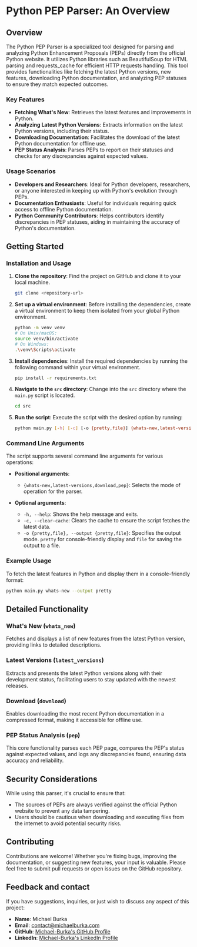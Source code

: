 # Python PEP Parser: An Overview

## Overview

The Python PEP Parser is a specialized tool designed for parsing and analyzing Python Enhancement Proposals (PEPs) directly from the official Python website. It utilizes Python libraries such as BeautifulSoup for HTML parsing and requests_cache for efficient HTTP requests handling. This tool provides functionalities like fetching the latest Python versions, new features, downloading Python documentation, and analyzing PEP statuses to ensure they match expected outcomes.

### Key Features

- **Fetching What's New**: Retrieves the latest features and improvements in Python.
- **Analyzing Latest Python Versions**: Extracts information on the latest Python versions, including their status.
- **Downloading Documentation**: Facilitates the download of the latest Python documentation for offline use.
- **PEP Status Analysis**: Parses PEPs to report on their statuses and checks for any discrepancies against expected values.

### Usage Scenarios

- **Developers and Researchers**: Ideal for Python developers, researchers, or anyone interested in keeping up with Python's evolution through PEPs.
- **Documentation Enthusiasts**: Useful for individuals requiring quick access to offline Python documentation.
- **Python Community Contributors**: Helps contributors identify discrepancies in PEP statuses, aiding in maintaining the accuracy of Python's documentation.

## Getting Started

### Installation and Usage

1. **Clone the repository**: Find the project on GitHub and clone it to your local machine.
    ```bash
    git clone <repository-url>
    ```
2. **Set up a virtual environment**: Before installing the dependencies, create a virtual environment to keep them isolated from your global Python environment.
    ```bash
    python -m venv venv
    # On Unix/macOS:
    source venv/bin/activate
    # On Windows:
    .\venv\Scripts\activate
    ```
3. **Install dependencies**: Install the required dependencies by running the following command within your virtual environment.
    ```bash
    pip install -r requirements.txt
    ```
4. **Navigate to the `src` directory**: Change into the `src` directory where the `main.py` script is located.
    ```bash
    cd src
    ```
5. **Run the script**: Execute the script with the desired option by running:
    ```bash
    python main.py [-h] [-c] [-o {pretty,file}] {whats-new,latest-versions,download,pep}
    ```

### Command Line Arguments

The script supports several command line arguments for various operations:

- **Positional arguments**:
    - `{whats-new,latest-versions,download,pep}`: Selects the mode of operation for the parser.

- **Optional arguments**:
    - `-h, --help`: Shows the help message and exits.
    - `-c, --clear-cache`: Clears the cache to ensure the script fetches the latest data.
    - `-o {pretty,file}, --output {pretty,file}`: Specifies the output mode. `pretty` for console-friendly display and `file` for saving the output to a file.

### Example Usage

To fetch the latest features in Python and display them in a console-friendly format:
```bash
python main.py whats-new --output pretty

```

## Detailed Functionality

### What's New (`whats_new`)

Fetches and displays a list of new features from the latest Python version, providing links to detailed descriptions.

### Latest Versions (`latest_versions`)

Extracts and presents the latest Python versions along with their development status, facilitating users to stay updated with the newest releases.

### Download (`download`)

Enables downloading the most recent Python documentation in a compressed format, making it accessible for offline use.

### PEP Status Analysis (`pep`)

This core functionality parses each PEP page, compares the PEP's status against expected values, and logs any discrepancies found, ensuring data accuracy and reliability.

## Security Considerations

While using this parser, it's crucial to ensure that:

- The sources of PEPs are always verified against the official Python website to prevent any data tampering.
- Users should be cautious when downloading and executing files from the internet to avoid potential security risks.

## Contributing

Contributions are welcome! Whether you're fixing bugs, improving the documentation, or suggesting new features, your input is valuable. Please feel free to submit pull requests or open issues on the GitHub repository.

## Feedback and contact

If you have suggestions, inquiries, or just wish to discuss any aspect of this project:

- **Name**: Michael Burka 
- **Email**: [contact@michaelburka.com](mailto:contact@michaelburka.com) 
- **GitHub**: [Michael-Burka's GitHub Profile](https://github.com/Michael-Burka/) 
- **LinkedIn**: [Michael-Burka's LinkedIn Profile](https://www.linkedin.com/in/michael-burka-485832251/) 

